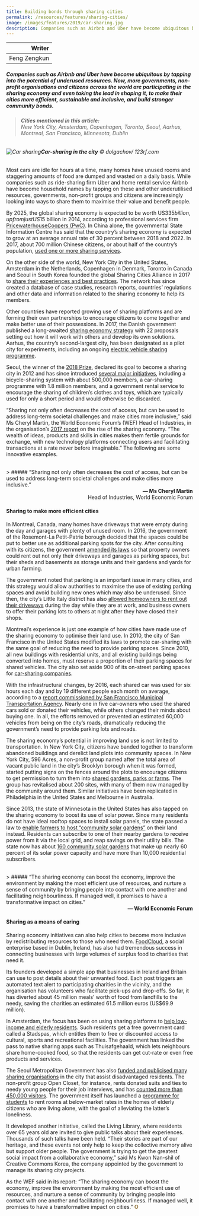 ```yaml
---
title: Building bonds through sharing cities
permalink: /resources/features/sharing-cities/
image: /images/features/2019/car-sharing.jpg
description: Companies such as Airbnb and Uber have become ubiquitous by tapping into the potential of underused resources. Now, more governments, non-profit organisations and citizens across the world are participating in the sharing economy and even taking the lead in shaping it, to make their cities more efficient, sustainable and inclusive, and build stronger community bonds.
---
```


| Writer |
|---:|
| Feng Zengkun |

##### Companies such as Airbnb and Uber have become ubiquitous by tapping into the potential of underused resources. Now, more governments, non-profit organisations and citizens across the world are participating in the sharing economy and even taking the lead in shaping it, to make their cities more efficient, sustainable and inclusive, and build stronger community bonds.

> ###### **Cities mentioned in this article:** <br> New York City, Amsterdam, Copenhagen, Toronto, Seoul, Aarhus, Montreal, San Francisco, Minnesota, Dublin

###### ![Car sharing](/images/features/2019/car-sharing.jpg/)**Car-sharing in the city** © dolgachov/ 123rf.com

Most cars are idle for hours at a time, many homes have unused rooms and staggering amounts of food are dumped and wasted on a daily basis. While companies such as ride-sharing firm Uber and home rental service Airbnb have become household names by tapping on these and other underutilised resources, governments, non-profit groups and citizens are increasingly looking into ways to share them to maximise their value and benefit people. 

By 2025, the global sharing economy is expected to be worth US$335 billion, up from just US$15 billion in 2014, according to professional services firm [PricewaterhouseCoopers (PwC)](https://www.pwc.fr/fr/assets/files/pdf/2015/05/pwc_etude_sharing_economy.pdf). In China alone, the governmental State Information Centre has said that the country’s sharing economy is expected to grow at an average annual rate of 30 percent between 2018 and 2022. In 2017, about 700 million Chinese citizens, or about half of the country’s population, [used one or more sharing services](https://www.scmp.com/tech/article/2136317/chinas-sharing-economy-minting-multibillion-dollar-tech-unicorns). 

On the other side of the world, New York City in the United States, Amsterdam in the Netherlands, Copenhagen in Denmark, Toronto in Canada and Seoul in South Korea founded the global Sharing Cities Alliance in 2017 to [share their experiences and best practices](https://sharingcitiesalliance.com/the-story). The network has since created a database of case studies, research reports, countries’ regulations and other data and information related to the sharing economy to help its members. 

Other countries have reported growing use of sharing platforms and are forming their own partnerships to encourage citizens to come together and make better use of their possessions. In 2017, the Danish government published a long-awaited [sharing economy strategy](http://www.nordiclabourjournal.org/nyheter/news-2017/article.2017-10-16.2190527501) with 22 proposals setting out how it will work with others and develop its own solutions. Aarhus, the country’s second-largest city, has been designated as a pilot city for experiments, including an ongoing [electric vehicle sharing programme](http://www.nordiclabourjournal.org/i-fokus/in-focus-2017/sharing-economy-2017/article.2017-05-24.6860971960). 

Seoul, the winner of the [2018 Prize](/seoul/), declared its goal to become a sharing city in 2012 and has since introduced [several major initiatives](http://sharehub.kr/shareabout/about_us.do;jsessionid=2A2E0E4EB600A58BD9C4902F30026F80), including a bicycle-sharing system with about 500,000 members, a car-sharing programme with 1.8 million members, and a government rental service to encourage the sharing of children’s clothes and toys, which are typically used for only a short period and would otherwise be discarded. 

“Sharing not only often decreases the cost of access, but can be used to address long-term societal challenges and make cities more inclusive,” said Ms Cheryl Martin, the World Economic Forum’s (WEF) Head of Industries, in the organisation’s [2017 report](http://www3.weforum.org/docs/White_Paper_Collaboration_in_Cities_report_2017.pdf) on the rise of the sharing economy. “The wealth of ideas, products and skills in cities makes them fertile grounds for exchange, with new technology platforms connecting users and facilitating transactions at a rate never before imaginable.” The following are some innovative examples. 

<br>
> ##### “Sharing not only often decreases the cost of access, but can be used to address long-term societal challenges and make cities more inclusive.”

<div align="right"><b>— Ms Cheryl Martin</b><br> Head of Industries, World Economic Forum</div>

#### **Sharing to make more efficient cities**

In Montreal, Canada, many homes have driveways that were empty during the day and garages with plenty of unused room. In 2016, the government of the Rosemont-La Petit-Patrie borough decided that the spaces could be put to better use as additional parking spots for the city. After consulting with its citizens, the government [amended its laws](https://montrealgazette.com/news/local-news/rosemont-petite-patrie-bylaw-would-allow-residents-to-rent-out-driveways-gardens-basements-sheds) so that property owners could rent out not only their driveways and garages as parking spaces, but their sheds and basements as storage units and their gardens and yards for urban farming. 

The government noted that parking is an important issue in many cities, and this strategy would allow authorities to maximise the use of existing parking spaces and avoid building new ones which may also be underused. Since then, the city’s Little Italy district has also [allowed homeowners to rent out their driveways](https://montrealgazette.com/news/local-news/local-non-profit-partners-with-cityparking-to-increase-parking-spaces-in-little-italy) during the day while they are at work, and business owners to offer their parking lots to others at night after they have closed their shops. 

Montreal’s experience is just one example of how cities have made use of the sharing economy to optimise their land use. In 2010, the city of San Francisco in the United States modified its laws to promote car-sharing with the same goal of reducing the need to provide parking spaces. Since 2010, all new buildings with residential units, and all existing buildings being converted into homes, must reserve a proportion of their parking spaces for shared vehicles. The city also set aside 900 of its on-street parking spaces for [car-sharing companies](https://www.shareable.net/blog/san-francisco-prioritizes-parking-for-car-sharing). 

With the infrastructural changes, by 2016, each shared car was used for six hours each day and by 19 different people each month on average, according to a [report commissioned by San Francisco Municipal Transportation Agency](https://www.sfmta.com/sites/default/files/projects/2017/Carshare_eval_final.pdf). Nearly one in five car-owners who used the shared cars sold or donated their vehicles, while others changed their minds about buying one. In all, the efforts removed or prevented an estimated 60,000 vehicles from being on the city’s roads, dramatically reducing the government’s need to provide parking lots and roads. 

The sharing economy’s potential in improving land use is not limited to transportation. In New York City, citizens have banded together to transform abandoned buildings and derelict land plots into community spaces. In New York City, 596 Acres, a non-profit group named after the total area of vacant public land in the city’s Brooklyn borough when it was formed, started putting signs on the fences around the plots to encourage citizens to get permission to turn them into [shared gardens, parks or farms](https://blog.p2pfoundation.net/this-land-is-your-land-reclaiming-public-land-for-communities-in-brooklyn/2018/05/19). The group has revitalised about 200 sites, with many of them now managed by the community around them. Similar initiatives have been replicated in Philadelphia in the United States and Melbourne in Australia. 

Since 2013, the state of Minnesota in the United States has also tapped on the sharing economy to boost its use of solar power. Since many residents do not have ideal rooftop spaces to install solar panels, the state passed a law to [enable farmers to host “community solar gardens”](https://minnesota.cbslocal.com/2018/05/31/solar-gardens-good-question/) on their land instead. Residents can subscribe to one of their nearby gardens to receive power from it via the local grid, and reap savings on their utility bills. The state now has about [160 community solar gardens](http://www.startribune.com/minnesota-set-to-see-second-consecutive-year-of-strong-solar-energy-growth/503453282/) that make up nearly 60 percent of its solar power capacity and have more than 10,000 residential subscribers. 

<br>
> ##### “The sharing economy can boost the economy, improve the environment by making the most efficient use of resources, and nurture a sense of community by bringing people into contact with one another and facilitating neighbourliness. If managed well, it promises to have a transformative impact on cities.”

<div align="right"><b>— World Economic Forum</b></div>

#### **Sharing as a means of caring**

Sharing economy initiatives can also help cities to become more inclusive by redistributing resources to those who need them. [FoodCloud](https://food.cloud/), a social enterprise based in Dublin, Ireland, has also had tremendous success in connecting businesses with large volumes of surplus food to charities that need it. 

Its founders developed a simple app that businesses in Ireland and Britain can use to post details about their unwanted food. Each post triggers an automated text alert to participating charities in the vicinity, and the organisation has volunteers who facilitate pick-ups and drop-offs. So far, it has diverted about 45 million meals’ worth of food from landfills to the needy, saving the charities an estimated 61.5 million euros (US$69.9 million). 

In Amsterdam, the focus has been on using sharing platforms to [help low-income and elderly residents](https://www.iamsterdam.com/en/business/news-and-insights/sharing-economy/amsterdam-sharing-city). Such residents get a free government card called a Stadspas, which entitles them to free or discounted access to cultural, sports and recreational facilities. The government has linked the pass to native sharing apps such as Thuisafgehaald, which lets neighbours share home-cooked food, so that the residents can get cut-rate or even free products and services. 

The Seoul Metropolitan Government has also [funded and publicised many sharing organisations](http://sharehub.kr/shareenterpriseen/partners_list.do) in the city that assist disadvantaged residents. The non-profit group Open Closet, for instance, rents donated suits and ties to needy young people for their job interviews, and has [counted more than 450,000 visitors](http://sharehub.kr/shareenterpriseen/partners_view.do). The government itself has launched a [programme for students](https://www.scmp.com/magazines/post-magazine/article/1846987/sharing-city-project-out-put-soul-back-seoul) to rent rooms at below-market rates in the homes of elderly citizens who are living alone, with the goal of alleviating the latter’s loneliness. 

It developed another initiative, called the Living Library, where residents over 65 years old are invited to give public talks about their experiences. Thousands of such talks have been held. “Their stories are part of our heritage, and these events not only help to keep the collective memory alive but support older people. The government is trying to get the greatest social impact from a collaborative economy,” said Ms Kwon Nan-shil of Creative Commons Korea, the company appointed by the government to manage its sharing city projects. 

As the WEF said in its report: “The sharing economy can boost the economy, improve the environment by making the most efficient use of resources, and nurture a sense of community by bringing people into contact with one another and facilitating neighbourliness. If managed well, it promises to have a transformative impact on cities.” **<font color="#967942">O</font>**
